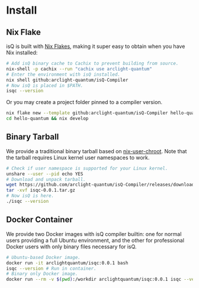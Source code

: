 
Install
=========================

Nix Flake
-------------------------

isQ is built with [Nix Flakes](https://nixos.wiki/wiki/Flakes), making it super easy to obtain when you have Nix installed:

```bash
# Add isQ binary cache to Cachix to prevent building from source.
nix-shell -p cachix --run "cachix use arclight-quantum"
# Enter the environment with isQ installed.
nix shell github:arclight-quantum/isQ-Compiler
# Now isQ is placed in $PATH.
isqc --version
```

Or you may create a project folder pinned to a compiler version.

```bash
nix flake new --template github:arclight-quantum/isQ-Compiler hello-quantum
cd hello-quantum && nix develop
```


Binary Tarball
-------------------------

We provide a traditional binary tarball based on [nix-user-chroot](https://github.com/nix-community/nix-user-chroot). Note that the tarball requires Linux kernel user namespaces to work.

```bash
# Check if user namespace is supported for your Linux kernel.
unshare --user --pid echo YES
# Download and unpack tarball.
wget https://github.com/arclight-quantum/isQ-Compiler/releases/download/0.0.1/isqc-0.0.1.tar.gz
tar -xvf isqc-0.0.1.tar.gz
# Now isQ is here.
./isqc --version
```


Docker Container
-------------------------
We provide two Docker images with isQ compiler builtin: one for normal users providing a full Ubuntu environment, and the other for professional Docker users with only binary files necessary for isQ.

```bash
# Ubuntu-based Docker image.
docker run -it arclightquantum/isqc:0.0.1 bash
isqc --version # Run in container.
# Binary only Docker image.
docker run --rm -v $(pwd):/workdir arclightquantum/isqc:0.0.1 isqc --version
```


